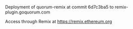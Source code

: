 Deployment of quorum-remix at commit 6d7c3ba5 to remix-plugin.goquorum.com

Access through Remix at https://remix.ethereum.org

